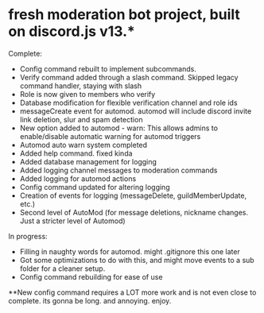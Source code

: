# fresh moderation bot project, built on discord.js v13.*
Complete: 
- Config command rebuilt to implement subcommands.
- Verify command added through a slash command. Skipped legacy command handler, staying with slash
- Role is now given to members who verify
- Database modification for flexible verification channel and role ids
- messageCreate event for automod. automod will include discord invite link deletion, slur and spam detection
- New option added to automod - warn: This allows admins to enable/disable automatic warning for automod triggers
- Automod auto warn system completed
- Added help command. fixed kinda
- Added database management for logging
- Added logging channel messages to moderation commands
- Added logging for automod actions
- Config command updated for altering logging
- Creation of events for logging (messageDelete, guildMemberUpdate, etc.)
- Second level of AutoMod (for message deletions, nickname changes. Just a stricter level of Automod)

In progress:
- Filling in naughty words for automod. might .gitignore this one later
- Got some optimizations to do with this, and might move events to a sub folder for a cleaner setup.
- Config command rebuilding for ease of use


**New config command requires a LOT more work and is not even close to complete. its gonna be long. and annoying. enjoy.